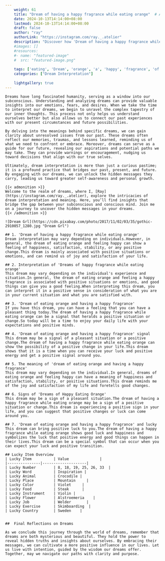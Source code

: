 ```yaml
---
    weight: 61
    title: "Dream of having a happy fragrance while eating orange"  # Assuming 'title' column exists
    date: 2024-10-13T14:14:00+08:00
    lastmod: 2024-10-13T14:14:00+08:00
    draft: false
    author: "ray"
    authorLink: "https://instagram.com/ray._.atelier"
    description: "Discover how 'Dream of having a happy fragrance while eating orange' can interpret your future and uncover its significant meanings in your life."
    #images: []
    #resources:
    #- name: "featured-image"
    #  src: "featured-image.png"
    
    tags: ['eating', 'Dream', 'orange', 'a', 'happy', 'fragrance', 'of', 'while', 'having']
    categories: ["Dream Interpretation"]
    
    lightgallery: true
---
```

    
    Dreams have long fascinated humanity, serving as a window into our subconscious. Understanding and analyzing dreams can provide valuable insights into our emotions, fears, and desires. When we take the time to interpret our dreams, we begin to unravel the complex tapestry of our inner thoughts. This process not only helps us understand ourselves better but also allows us to connect our past experiences with our present circumstances and future possibilities.
    
    By delving into the meanings behind specific dreams, we can gain clarity about unresolved issues from our past. These dreams often reflect our memories, traumas, and lessons learned, reminding us of what we need to confront or embrace. Moreover, dreams can serve as a guide for our future, revealing our aspirations and potential paths we may take. They can provide warnings or encouragement, nudging us toward decisions that align with our true selves.
    
    Ultimately, dream interpretation is more than just a curious pastime; it is a profound practice that bridges our past, present, and future. By engaging with our dreams, we can unlock the hidden messages they carry, leading us toward greater self-awareness and personal growth.
    
    {{< admonition >}}
    Welcome to the realm of dreams, where I, [Ray](https://instagram.com/ray._.atelier), explore the intricacies of dream interpretation and meaning. Here, you’ll find insights that bridge the gap between your subconscious and conscious mind. Join me on a journey to uncover the hidden messages in your dreams.
    {{< /admonition >}}
    
    ![Dream Grl](https://cdn.pixabay.com/photo/2017/11/02/03/35/gothic-2910057_1280.jpg "Dream Grl")
    
    ## 1. 'Dream of having a happy fragrance while eating orange'
    Dream interpretation may vary depending on individuals.However, in general, the dream of eating orange and feeling happy can show a feeling of happiness, satisfaction, stability, or any positive change.This dream is mainly associated with positive situations or emotions, and can remind us of joy and satisfaction of your life.
    
    ## 2. Interpretation of 'Dreams of happy fragrance while eating orange'
    This dream may vary depending on the individual's experience and situation.In general, the dream of eating orange and feeling a happy fragrance is associated with positive situations or emotions, and good things can give you a good feeling.When interpreting this dream, you can interpret it in a positive sense in consideration of what you are in your current situation and what you are satisfied with.
    
    ## 3. 'Dream of eating orange and having a happy fragrance'
    If you have this dream, you can have a feeling that you can have a pleasant thing today.The dream of having a happy fragrance while eating orange can be a signal that heralds a positive situation or change.So today will be a time to enjoy your daily life with your expectations and positive minds.
    
    ## 4. 'Dream of eating orange and having a happy fragrance' signal
    This dream may be a signal of a pleasant situation or a positive change.The dream of having a happy fragrance while eating orange can show the possibility of a positive change in your life.This dream shows that it is a time when you can receive your luck and positive energy and get a positive signal around you.
    
    ## 5. The meaning of 'dream of eating orange and having a happy fragrance'
    This dream may vary depending on the individual.In general, dreams of eating orange and feeling happy can have a meaning of happiness and satisfaction, stability, or positive situations.This dream reminds me of the joy and satisfaction of my life and foretells good changes.
    
    ## 6. Signs of 'Dreams of Happy Eating Orange'
    This dream may be a sign of a pleasant situation.The dream of having a happy fragrance while eating orange may be a sign of a positive situation or change.This dream is experiencing a positive sign in your life, and you can suggest that positive changes or luck can come around you.
    
    ## 7. 'Dream of eating orange and having a happy fragrance' and lucky
    This dream can bring positive luck to you.The dream of having a happy fragrance while eating orange shows good luck and happiness and symbolizes the luck that positive energy and good things can happen in their lives.This dream can be a special symbol that can occur when you can expect your luck and positive transition.
    
    ## Lucky Item Overview
    | Lucky Item          | Value              |
    |---------------|--------------------|
    | Lucky Number        | 8, 18, 19, 25, 26, 33  |
    | Lucky Word          | Inspiration |
    | Lucky Animal        | Crocodile |
    | Lucky Place         | Mountain     |
    | Lucky Color         | Violet     |
    | Lucky Food          | Steak      |
    | Lucky Instrument    | Violin |
    | Lucky Flower        | Alstroemeria    |
    | Lucky Job           | Welder       |
    | Lucky Exercise      | Skimboarding  |
    | Lucky Country       | Sweden    |
    
    
    ##  Final Reflections on Dreams
    
    As we conclude this journey through the world of dreams, remember that dreams are both mysterious and beautiful. They hold the power to reveal hidden truths and insights about ourselves. By embracing their messages, we can cultivate a more positive influence in our lives. Let us live with intention, guided by the wisdom our dreams offer. Together, may we navigate our paths with clarity and purpose.
    